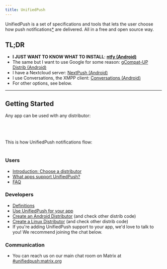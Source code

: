 ```yaml
---
title: UnifiedPush
---
```

UnifiedPush is a set of specifications and tools that lets the user choose how push notifications[*](/users/faq/#what-are-push-notifications) are delivered. All in a free and open source way.

## TL;DR

* __I JUST WANT TO KNOW WHAT TO INSTALL__: [__ntfy (Android)__](/users/distributors/ntfy/)
* The same but I want to use Google for some reason: [gCompat-UP Distrib (Android)](/users/distributors/fcm/)
* I have a Nextcloud server: [NextPush (Android)](/users/distributors/nextpush/)
* I use Conversations, the XMPP client: [Conversations (Android)](/users/distributors/conversations/)
* For other options, see below.

---

## Getting Started

Any app can be used with any distributor:
<br><br>
<object style="max-height: 30em;" id="animation" type="image/svg+xml" data="./img/animation.svg" onload="this.parentNode.replaceChild(this.contentDocument.documentElement, this);">
</object>
<br><br><br>
This is how UnifiedPush notifications flow:
<br><br> 
<object style="max-height: 30em;" id="animation" type="image/svg+xml" data="./img/animation-flow.svg" onload="this.parentNode.replaceChild(this.contentDocument.documentElement, this);">
</object>

### Users

* [Introduction: Choose a distributor](/users/distributors)
* [What apps support UnifiedPush?](/users/apps)
* [FAQ](/users/faq)

### Developers

* [Definitions](/developers/spec/definitions)
* [Use UnifiedPush for your app](/developers/intro)
* [Create an Android Distributor](/developers/spec/android) (and check other distrib code)
* [Create a Linux Distributor](/developers/spec/dbus) (and check other distrib code)
* If you're adding UnifiedPush support to your app, we'd love to talk to you! We recommend joining the chat below.

### Communication

* You can reach us on our main chat room on Matrix at [#unifiedpush:matrix.org](https://matrix.to/#/#unifiedpush:matrix.org)
